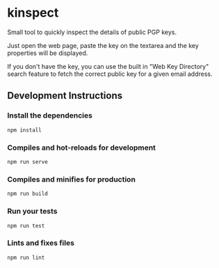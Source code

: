# kinspect

Small tool to quickly inspect the details of public PGP keys.

Just open the web page, paste the key on the textarea and the key properties will be displayed.

If you don't have the key, you can use the built in "Web Key Directory" search feature to fetch the correct public key for a given email address.

## Development Instructions

### Install the dependencies

```
npm install
```

### Compiles and hot-reloads for development

```
npm run serve
```

### Compiles and minifies for production

```
npm run build
```

### Run your tests

```
npm run test
```

### Lints and fixes files

```
npm run lint
```
